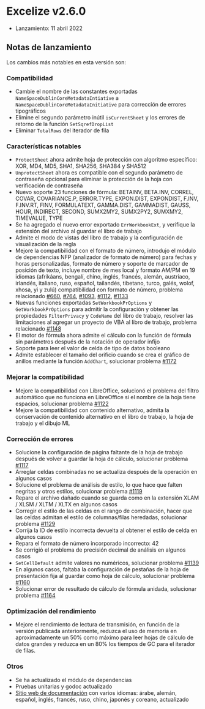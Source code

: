 # Excelize v2.6.0

* Lanzamiento: 11 abril 2022

## Notas de lanzamiento

Los cambios más notables en esta versión son:

### Compatibilidad

* Cambie el nombre de las constantes exportadas `NameSpaceDublinCoreMetadataIntiative` a `NameSpaceDublinCoreMetadataInitiative` para corrección de errores tipográficos
* Elimine el segundo parámetro inútil `isCurrentSheet` y los errores de retorno de la función `SetSqrefDropList`
* Eliminar `TotalRows` del iterador de fila

### Características notables

* `ProtectSheet` ahora admite hoja de protección con algoritmo específico: XOR, MD4, MD5, SHA1, SHA256, SHA384 y SHA512
* `UnprotectSheet` ahora es compatible con el segundo parámetro de contraseña opcional para eliminar la protección de la hoja con verificación de contraseña
* Nuevo soporte 23 funciones de fórmula: BETAINV, BETA.INV, CORREL, COVAR, COVARIANCE.P, ERROR.TYPE, EXPON.DIST, EXPONDIST, F.INV, F.INV.RT, FINV, FORMULATEXT, GAMMA.DIST, GAMMADIST, GAUSS, HOUR, INDIRECT, SECOND, SUMX2MY2, SUMX2PY2, SUMXMY2, TIMEVALUE, TYPE
* Se ha agregado el nuevo error exportado `ErrWorkbookExt`, y verifique la extensión del archivo al guardar el libro de trabajo
* Admite el modo de vistas del libro de trabajo y la configuración de visualización de la regla
* Mejore la compatibilidad con el formato de número, introdujo el módulo de dependencias NFP (analizador de formato de número) para fechas y horas personalizadas, formato de número y soporte de marcador de posición de texto, incluye nombre de mes local y formato AM/PM en 19 idiomas (afrikáans, bengalí, chino, inglés, francés, alemán, austriaco, irlandés, italiano, ruso, español, tailandés, tibetano, turco, galés, wolof, xhosa, yi y zulú) compatibilidad con formato de número, problema relacionado [#660](https://github.com/xuri/excelize/issues/660), [#764](https://github.com/xuri/excelize/issues/764), [#1093](https://github.com/xuri/excelize/issues/1093), [#1112](https://github.com/xuri/excelize/issues/1112), [#1133](https://github.com/xuri/excelize/issues/1133)
* Nuevas funciones exportadas `SetWorkbookPrOptions` y `GetWorkbookPrOptions` para admitir la configuración y obtener las propiedades `FilterPrivacy` y `CodeName` del libro de trabajo, resolver las limitaciones al agregar un proyecto de VBA al libro de trabajo, problema relacionado [#1148](https://github.com/xuri/excelize/issues/1148)
* El motor de fórmula ahora admite el cálculo con la función de fórmula sin parámetros después de la notación de operador infijo
* Soporte para leer el valor de celda de tipo de datos booleano
* Admite establecer el tamaño del orificio cuando se crea el gráfico de anillos mediante la función `AddChart`, solucionar problema [#1172](https://github.com/xuri/excelize/issues/1172)

### Mejorar la compatibilidad

* Mejore la compatibilidad con LibreOffice, solucionó el problema del filtro automático que no funciona en LibreOffice si el nombre de la hoja tiene espacios, solucionar problema [#1122](https://github.com/xuri/excelize/issues/1122)
* Mejore la compatibilidad con contenido alternativo, admita la conservación de contenido alternativo en el libro de trabajo, la hoja de trabajo y el dibujo ML

### Corrección de errores

* Solucione la configuración de página faltante de la hoja de trabajo después de volver a guardar la hoja de cálculo, solucionar problema [#1117](https://github.com/xuri/excelize/issues/1117)
* Arreglar celdas combinadas no se actualiza después de la operación en algunos casos
* Solucione el problema de análisis de estilo, lo que hace que falten negritas y otros estilos, solucionar problema [#1119](https://github.com/xuri/excelize/issues/1119)
* Repare el archivo dañado cuando se guarda como en la extensión XLAM / XLSM / XLTM / XLTX en algunos casos
* Corregir el estilo de las celdas en el rango de combinación, hacer que las celdas admitan el estilo de columnas/filas heredadas, solucionar problema [#1129](https://github.com/xuri/excelize/issues/1129)
* Corrija la ID de estilo incorrecta devuelta al obtener el estilo de celda en algunos casos
* Repara el formato de número incorporado incorrecto: 42
* Se corrigió el problema de precisión decimal de análisis en algunos casos
* `SetCellDefault` admite valores no numéricos, solucionar problema [#1139](https://github.com/xuri/excelize/issues/1139)
* En algunos casos, faltaba la configuración de pestañas de la hoja de presentación fija al guardar como hoja de cálculo, solucionar problema [#1160](https://github.com/xuri/excelize/issues/1160)
* Solucionar error de resultado de cálculo de fórmula anidada, solucionar problema [#1164](https://github.com/xuri/excelize/issues/1164)

### Optimización del rendimiento

* Mejore el rendimiento de lectura de transmisión, en función de la versión publicada anteriormente, reduzca el uso de memoria en aproximadamente un 50% como máximo para leer hojas de cálculo de datos grandes y reduzca en un 80% los tiempos de GC para el iterador de filas.

### Otros

* Se ha actualizado el módulo de dependencias
* Pruebas unitarias y godoc actualizado
* [Sitio web de documentación](https://xuri.me/excelize) con varios idiomas: árabe, alemán, español, inglés, francés, ruso, chino, japonés y coreano, actualizado

